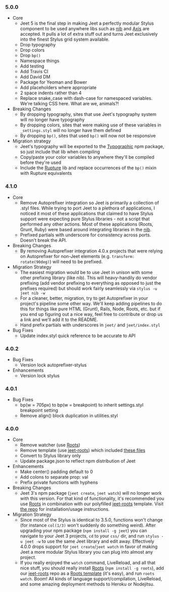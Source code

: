 ### 5.0.0
- Core
    - Jeet 5 is the final step in making Jeet a perfectly modular Stylus component to be used anywhere libs such as [nib](https://github.com/visionmedia/nib) and [Axis](https://github.com/jenius/axis) are accepted. It pulls a lot of extra stuff out and turns Jeet exclusively into the finest Stylus grid system available.
    - Drop typography
    - Drop colors
    - Drop `bp()`
    - Namespace things
    - Add testing
    - Add Travis CI
    - Add David DM
    - Package for Yeoman and Bower
    - Add placeholders where appropriate
    - 2 space indents rather than 4
    - Replace snake_case with dash-case for namespaced variables. We're talking CSS here. What are we, animals?!
- Breaking Changes
    - By dropping typography, sites that use Jeet's typography system will no longer have typography
    - By dropping colors, sites that were making use of these variables in `_settings.styl` will no longer have them defined
    - By dropping `bp()`, sites that used `bp()` will now not be responsive
- Migration strategy
    - Jeet's typography will be exported to the [Typographic](https://github.com/corysimmons/typographic) npm package, so just include that lib when compiling
    - Copy/paste your color variables to anywhere they'll be compiled before they're used
    - Include the [Rupture](https://github.com/jenius/rupture) lib and replace occurrences of the `bp()` mixin with Rupture equivalents

### 4.1.0
- Core
    - Remove Autoprefixer integration so Jeet is primarily a collection of .styl files. While trying to port Jeet to a plethora of applications, I noticed it most of these applications that claimed to have Stylus support were expecting pure Stylus libraries - not a script that performed any other actions. Most of these applications (Roots, Grunt, Ruby) were based around integrating libraries in the [nib](https://github.com/visionmedia/nib).
    - Prefixed partials with underscore for consistency across ports. Doesn't break the API.
- Breaking Changes
    - By removing Autoprefixer integration 4.0.x projects that were relying on Autoprefixer for non-Jeet elements (e.g. `transform: rotate(90deg)`) will need to be prefixed.
- Migration Strategy
    - The easiest migration would be to use Jeet in unison with some other prefixing library (like nib). This will heavy-handily do vendor prefixing (add vendor prefixing to everything as opposed to just the prefixes required) but should work fairly seamlessly via `stylus -u jeet nib -w`
    - For a cleaner, better, migration, try to get Autoprefixer in your project's pipeline some other way. We'll keep adding pipelines to do this for things like pure HTML (Grunt), Rails, Node, Roots, etc. but if you end up figuring out a nice way, feel free to contribute or drop us a link and we'll add it to the README.
    - Hand prefix partials with underscores in `jeet/` and `jeet/index.styl`
- Bug Fixes
    - Update index.styl quick reference to be accurate to API

### 4.0.2
- Bug Fixes
    - Version lock autoprefixer-stylus
- Enhancements
    - Version lock stylus

### 4.0.1
- Bug Fixes
    - bp(w = 705px) to bp(w = breakpoint) to inherit settings.styl breakpoint setting
    - Remove align() block duplication in utilities.styl

### 4.0.0
- Core
    - Remove watcher (use [Roots](http://roots.cx))
    - Remove template (use [jeet-roots](https://github.com/mojotech/jeet-roots)) which included [these files](https://github.com/mojotech/jeet/commit/153560d04b7eac25f4afe71ca2e233a54988823b)
    - Convert to Stylus library only
    - Update package.json to reflect npm distribution of Jeet
- Enhancements
    - Make center() padding default to 0
    - Add colons to separate prop: val
    - Prefix private functions with hyphens
- Breaking Changes
    - Jeet 3's npm package (`jeet create`, `jeet watch`) will no longer work with this version. For that kind of functionality, it's recommended you use [Roots](http://roots.cx) in combination with our polyfilled [jeet-roots](https://github.com/mojotech/jeet-roots) template. Visit [the repo](https://github.com/mojotech/jeet-roots) for installation/usage instructions.
- Migration Strategy
    - Since most of the Stylus is identical to 3.5.0, functions won't change (for instance `col(1/3)` won't suddenly do something weird). After upgrading your npm package (`npm install -g jeet`) you can navigate to your Jeet 3 projects, `cd` to your `css/` dir, and run `stylus -u jeet -w` to use the same Jeet library and edit away. Effectively 4.0.0 drops support for `jeet create`/`jeet watch` in favor of making Jeet a more modular Stylus library you can plug into almost any project.
    - If you really enjoyed the `watch` command, LiveReload, and all that nice stuff, you should really install [Roots](http://roots.cx) (`npm install -g roots`), add our [jeet-roots](https://github.com/mojotech/jeet-roots) repo as a [Roots template](roots.cx/docs/#templates) (it's easy), and run `roots watch`. Boom! All kinds of language support/compilation, LiveReload, and some amazing deployment methods to Heroku or Nodejitsu.
